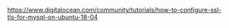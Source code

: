 https://www.digitalocean.com/community/tutorials/how-to-configure-ssl-tls-for-mysql-on-ubuntu-18-04
